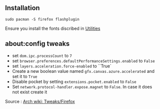 ## Installation
````console
sudo pacman -S firefox flashplugin
````
Ensure you install the fonts discribed in [Utilities](./utilities.md)
## about:config tweaks
- set ``dom.ipc.processCount`` to ``7``
- set ``browser.preferences.defaultPerformanceSettings.enabled`` to ``False``
- set ``layers.acceleration.force-enabled`` to ``True`
- Create a new boolean value named ``gfx.canvas.azure.accelerated`` and set it to ``True``
- Disable pocket by setting ``extensions.pocket.enabled`` to ``False``
- Set ``network.protocol-handler.expose.magnet`` to ``False``. In case it does not exist create it

Source : [Arch wiki: Tweaks/Firefox](https://wiki.archlinux.org/index.php/Firefox/Tweaks#Jerky_or_choppy_scrolling)

